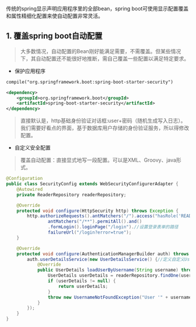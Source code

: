 传统的spring显示声明应用程序里的全部bean，spring boot可使用显示配置覆盖和属性精细化配置来使自动配置非常灵活。

## 1. 覆盖spring boot自动配置
>大多数情况，自动配置的Bean刚好能满足需要，不需覆盖。但某些情况下，其自动配置还不能很好地推断，需自己覆盖一些配置以满足特定要求。

- 保护应用程序

```xml  
compile("org.springframework.boot:spring-boot-starter-security")

<dependency>
    <groupId>org.springframework.boot</groupId>
    <artifactId>spring-boot-starter-security</artifactId>
</dependency>
```
>直接默认是，http基础身份验证对话框:user+密码（随机生成写入日志）。我们需要好看点的界面，基于数据库用户存储的身份验证服务，所以得修改配置。

- 自定义安全配置
>覆盖自动配置：直接显式地写一段配置。可以是XML、Groovy、java形式。

```java  
@Configuration
public class SecurityConfig extends WebSecurityConfigurerAdapter {
    @Autowired
    private ReaderRepository readerRepository;

    @Override
    protected void configure(HttpSecurity http) throws Exception {
        http.authorizeRequests().antMatchers("/").access("hasRole('READER')").//要求登录者有READER角色
                antMatchers("/**").permitAll().and()
                .formLogin().loginPage("/login").//设置登录表单的路径
                failureUrl("/login?error=true");
    }

    @Override
    protected void configure(AuthenticationManagerBuilder auth) throws Exception {
        auth.userDetailsService(new UserDetailsService() {//定义自定义UserDetailsService
            @Override
            public UserDetails loadUserByUsername(String username) throws UsernameNotFoundException {
                UserDetails userDetails = readerRepository.findOne(username);
                if (userDetails != null) {
                    return userDetails;
                }
                throw new UsernameNotFoundException("User '" + username + "' not found.");
            }
        });
    }
}
```